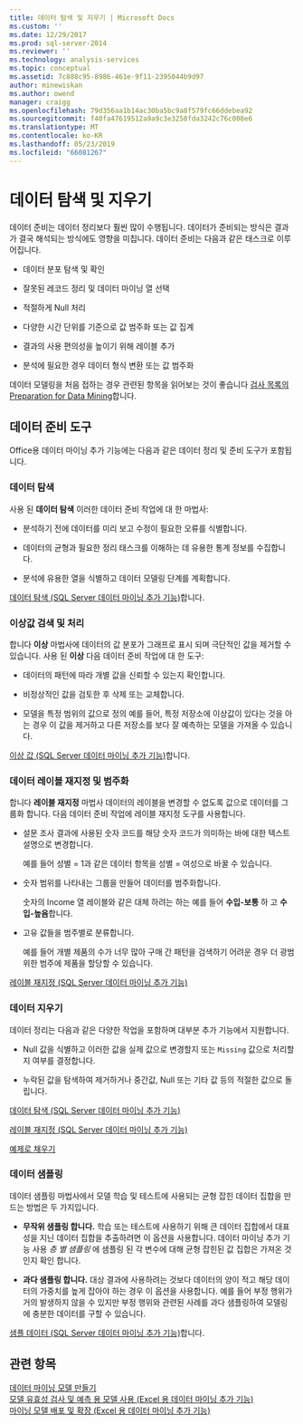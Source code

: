 ```yaml
---
title: 데이터 탐색 및 지우기 | Microsoft Docs
ms.custom: ''
ms.date: 12/29/2017
ms.prod: sql-server-2014
ms.reviewer: ''
ms.technology: analysis-services
ms.topic: conceptual
ms.assetid: 7c888c95-8986-461e-9f11-2395044b9d97
author: minewiskan
ms.author: owend
manager: craigg
ms.openlocfilehash: 79d356aa1b14ac30ba5bc9a8f579fc66ddebea92
ms.sourcegitcommit: f40fa47619512a9a9c3e3258fda3242c76c008e6
ms.translationtype: MT
ms.contentlocale: ko-KR
ms.lasthandoff: 05/23/2019
ms.locfileid: "66081267"
---
```

# <a name="exploring-and-cleaning-data"></a>데이터 탐색 및 지우기
  데이터 준비는 데이터 정리보다 훨씬 많이 수행됩니다. 데이터가 준비되는 방식은 결과가 결국 해석되는 방식에도 영향을 미칩니다. 데이터 준비는 다음과 같은 태스크로 이루어집니다.  
  
-   데이터 분포 탐색 및 확인  
  
-   잘못된 레코드 정리 및 데이터 마이닝 열 선택  
  
-   적절하게 Null 처리  
  
-   다양한 시간 단위를 기준으로 값 범주화 또는 값 집계  
  
-   결과의 사용 편의성을 높이기 위해 레이블 추가  
  
-   분석에 필요한 경우 데이터 형식 변환 또는 값 범주화  
  
 데이터 모델링을 처음 접하는 경우 관련된 항목을 읽어보는 것이 좋습니다 [검사 목록의 Preparation for Data Mining](checklist-of-preparation-for-data-mining.md)합니다.  
  
## <a name="data-preparation-tools"></a>데이터 준비 도구  
 Office용 데이터 마이닝 추가 기능에는 다음과 같은 데이터 정리 및 준비 도구가 포함됩니다.  
  
### <a name="explore-data"></a>데이터 탐색  
 사용 된 **데이터 탐색** 이러한 데이터 준비 작업에 대 한 마법사:  
  
-   분석하기 전에 데이터를 미리 보고 수정이 필요한 오류를 식별합니다.  
  
-   데이터의 균형과 필요한 정리 태스크를 이해하는 데 유용한 통계 정보를 수집합니다.  
  
-   분석에 유용한 열을 식별하고 데이터 모델링 단계를 계획합니다.  
  
 [데이터 탐색 &#40;SQL Server 데이터 마이닝 추가 기능&#41;](explore-data-sql-server-data-mining-add-ins.md)합니다.  
  
### <a name="detect-and-handle-outliers"></a>이상값 검색 및 처리  
 합니다 **이상** 마법사에 데이터의 값 분포가 그래프로 표시 되며 극단적인 값을 제거할 수 있습니다. 사용 된 **이상** 다음 데이터 준비 작업에 대 한 도구:  
  
-   데이터의 패턴에 따라 개별 값을 신뢰할 수 있는지 확인합니다.  
  
-   비정상적인 값을 검토한 후 삭제 또는 교체합니다.  
  
-   모델을 특정 범위의 값으로 정의 예를 들어, 특정 저장소에 이상값이 있다는 것을 아는 경우 이 값을 제거하고 다른 저장소를 보다 잘 예측하는 모델을 가져올 수 있습니다.  
  
 [이상 값 &#40;SQL Server 데이터 마이닝 추가 기능&#41;](outliers-sql-server-data-mining-add-ins.md)합니다.  
  
### <a name="relabel-and-bin-data"></a>데이터 레이블 재지정 및 범주화  
 합니다 **레이블 재지정** 마법사 데이터의 레이블을 변경할 수 없도록 값으로 데이터를 그룹화 합니다. 다음 데이터 준비 작업에 레이블 재지정 도구를 사용합니다.  
  
-   설문 조사 결과에 사용된 숫자 코드를 해당 숫자 코드가 의미하는 바에 대한 텍스트 설명으로 변경합니다.  
  
     예를 들어 성별 = 1과 같은 데이터 항목을 성별 = 여성으로 바꿀 수 있습니다.  
  
-   숫자 범위를 나타내는 그룹을 만들어 데이터를 범주화합니다.  
  
     숫자의 Income 열 레이블와 같은 대체 하려는 하는 예를 들어 **수입-보통** 하 고 **수입-높음**합니다.  
  
-   고유 값들을 범주별로 분류합니다.  
  
     예를 들어 개별 제품의 수가 너무 많아 구매 간 패턴을 검색하기 어려운 경우 더 광범위한 범주에 제품을 할당할 수 있습니다.  
  
 [레이블 재지정 &#40;SQL Server 데이터 마이닝 추가 기능&#41;](relabel-sql-server-data-mining-add-ins.md)  
  
### <a name="cleanse-data"></a>데이터 지우기  
 데이터 정리는 다음과 같은 다양한 작업을 포함하며 대부분 추가 기능에서 지원합니다.  
  
-   Null 값을 식별하고 이러한 값을 실제 값으로 변경할지 또는 `Missing` 값으로 처리할지 여부를 결정합니다.  
  
-   누락된 값을 탐색하여 제거하거나 중간값, Null 또는 기타 값 등의 적절한 값으로 돌립니다.  
  
 [데이터 탐색 &#40;SQL Server 데이터 마이닝 추가 기능&#41;](explore-data-sql-server-data-mining-add-ins.md)  
  
 [레이블 재지정 &#40;SQL Server 데이터 마이닝 추가 기능&#41;](relabel-sql-server-data-mining-add-ins.md)  
  
 [예제로 채우기](fill-from-example-table-analysis-tools-for-excel.md)  
  
### <a name="sample-data"></a>데이터 샘플링  
 데이터 샘플링 마법사에서 모델 학습 및 테스트에 사용되는 균형 잡힌 데이터 집합을 만드는 방법은 두 가지입니다.  
  
-   **무작위 샘플링 합니다.** 학습 또는 테스트에 사용하기 위해 큰 데이터 집합에서 대표성을 지닌 데이터 집합을 추출하려면 이 옵션을 사용합니다. 데이터 마이닝 추가 기능 사용 *층 별 샘플링* 에 샘플링 된 각 변수에 대해 균형 잡힌된 값 집합은 가져온 것인지 확인 합니다.  
  
-   **과다 샘플링 합니다.** 대상 결과에 사용하려는 것보다 데이터의 양이 적고 해당 데이터의 가중치를 높게 잡아야 하는 경우 이 옵션을 사용합니다. 예를 들어 부정 행위가 거의 발생하지 않을 수 있지만 부정 행위와 관련된 사례를 과다 샘플링하여 모델링에 충분한 데이터를 구할 수 있습니다.  
  
 [샘플 데이터 &#40;SQL Server 데이터 마이닝 추가 기능&#41;](sample-data-sql-server-data-mining-add-ins.md)합니다.  
  
## <a name="see-also"></a>관련 항목  
 [데이터 마이닝 모델 만들기](creating-a-data-mining-model.md)   
 [모델 유효성 검사 및 예측 용 모델 사용 &#40;Excel 용 데이터 마이닝 추가 기능&#41;](validating-models-and-using-models-for-prediction-data-mining-add-ins-for-excel.md)   
 [마이닝 모델 배포 및 확장 &#40;Excel 용 데이터 마이닝 추가 기능&#41;](deploying-and-scaling-mining-models-data-mining-add-ins-for-excel.md)  
  
  
